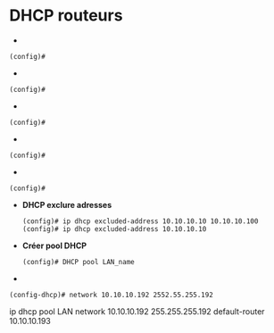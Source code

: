# DHCP routeurs

* 
```
(config)# 
```

* 
```
(config)# 
```

* 
```
(config)# 
```

* 
```
(config)# 
```

* 
```
(config)# 
```

* **DHCP exclure adresses**
	```
	(config)# ip dhcp excluded-address 10.10.10.10 10.10.10.100
	(config)# ip dhcp excluded-address 10.10.10.10
	```

* **Créer pool DHCP**
	```
	(config)# DHCP pool LAN_name
	```

* 
```
(config-dhcp)# network 10.10.10.192 2552.55.255.192
```

ip dhcp pool LAN
 network 10.10.10.192 255.255.255.192
 default-router 10.10.10.193